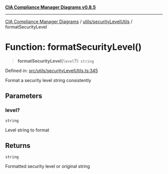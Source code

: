 [**CIA Compliance Manager Diagrams v0.8.5**](../../../README.md)

***

[CIA Compliance Manager Diagrams](../../../modules.md) / [utils/securityLevelUtils](../README.md) / formatSecurityLevel

# Function: formatSecurityLevel()

> **formatSecurityLevel**(`level`?): `string`

Defined in: [src/utils/securityLevelUtils.ts:345](https://github.com/Hack23/cia-compliance-manager/blob/3ae0301247f765ba03c8c0fe645db4718bb8af76/src/utils/securityLevelUtils.ts#L345)

Format a security level string consistently

## Parameters

### level?

`string`

Level string to format

## Returns

`string`

Formatted security level or original string
